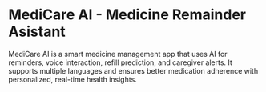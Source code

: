 # MediCare AI - Medicine Remainder Asistant
MediCare AI is a smart medicine management app that uses AI for reminders, voice interaction, refill prediction, and caregiver alerts. It supports multiple languages and ensures better medication adherence with personalized, real-time health insights.
